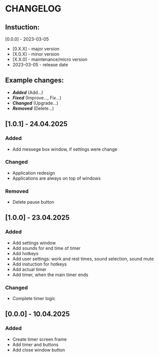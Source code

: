 # CHANGELOG

## Instuction:
[0.0.0] - 2023-03-05
- [0.X.X] - major version
- [X.0.X] - minor version
- [X.X.0] - maintenance/micro version
- 2023-03-05 - release date

## Example changes:
- ***Added*** (Add...)
- ***Fixed*** (Improve..., Fix...)
- ***Changed*** (Upgrade...)
- ***Removed*** (Delete...)

## [1.0.1] - 24.04.2025

### Added

- Add messege box window, if settings were change

### Changed

- Application redesign
- Applications are always on top of windows

### Removed

- Delete pause button

## [1.0.0] - 23.04.2025

### Added

- Add settings window
- Add sounds for end time of timer
- Add hotkeys
- Add user settings: work and rest times, sound selection, sound mute
- Add instuction for hotkeys
- Add actual timer
- Add timer, when the main timer ends

### Changed

- Complete timer logic

## [0.0.0] - 10.04.2025

### Added

- Create timer screen frame
- Add timer and buttons
- Add close window button